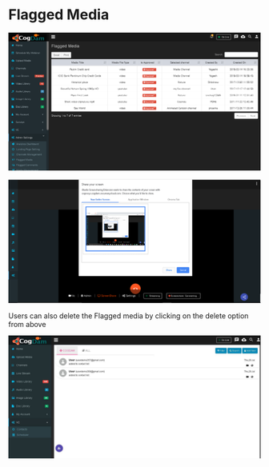 # Flagged Media

![](../../.gitbook/assets/flaag_med.png)

![](../../.gitbook/assets/image%20%2896%29.png)

Users can also delete the Flagged media by clicking on the delete option from above 

![](../../.gitbook/assets/image%20%28190%29.png)

